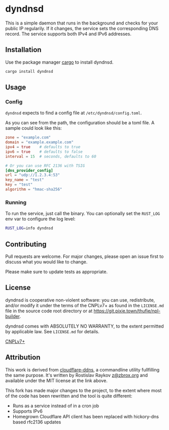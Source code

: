 # dyndnsd

This is a simple daemon that runs in the background and checks for your public
IP regularily. If it changes, the service sets the corresponding DNS record. The
service supports both IPv4 and IPv6 addresses.

## Installation

Use the package manager [cargo](https://doc.rust-lang.org/cargo/) to install
dyndnsd.

```bash
cargo install dyndnsd
```

## Usage
### Config

`dyndnsd` expects to find a config file at `/etc/dyndnsd/config.toml`.

As you can see from the path, the configuration should be a toml file. A sample
could look like this:

```toml
zone = "example.com"
domain = "example.example.com"
ipv4 = true    # defaults to true
ipv6 = true    # defaults to false
interval = 15  # seconds, defaults to 60

# Or you can use RFC 2136 with TSIG
[dns_provider_config]
url = "udp://1.2.3.4:53"
key_name = "test"
key = "test"
algorithm = "hmac-sha256"
```

### Running

To run the service, just call the binary. You can optionally set the `RUST_LOG`
env var to configure the log level:

```bash
RUST_LOG=info dyndnsd
```

## Contributing
Pull requests are welcome. For major changes, please open an issue first to discuss what you would like to change.

Please make sure to update tests as appropriate.

## License

dyndnsd is cooperative non-violent software: you can use,
redistribute, and/or modify it under the terms of the CNPLv7+ as found in the
`LICENSE.md` file in the source code root directory or at
<https://git.pixie.town/thufie/npl-builder>.

dyndnsd comes with ABSOLUTELY NO WARRANTY, to the extent
permitted by applicable law.  See `LICENSE.md` for details.

[CNPLv7+](https://thufie.lain.haus/NPL.html)

## Attribution

This work is derived from
[cloudflare-ddns](https://github.com/zbrox/cloudflare-ddns), a commandline
utility fullfilling the same purpose. It's written by Rostislav Raykov
<z@zbrox.org> and available under the MIT license at the link above.

This fork has made major changes to the project, to the extent where most of
the code has been rewritten and the tool is quite different:
 - Runs as a service instead of in a cron job
 - Supports IPv6
 - Homegrown Cloudflare API client has been replaced with hickory-dns based rfc2136 updates
